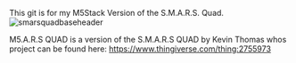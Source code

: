 This git is for my M5Stack Version of the S.M.A.R.S. Quad.
![smarsquadbaseheader](https://user-images.githubusercontent.com/27489659/117823814-cadf3980-b265-11eb-86d2-5a75a0b10d34.JPG)

M5.A.R.S QUAD is a version of the S.M.A.R.S QUAD by Kevin Thomas whos project can be found here:
https://www.thingiverse.com/thing:2755973

